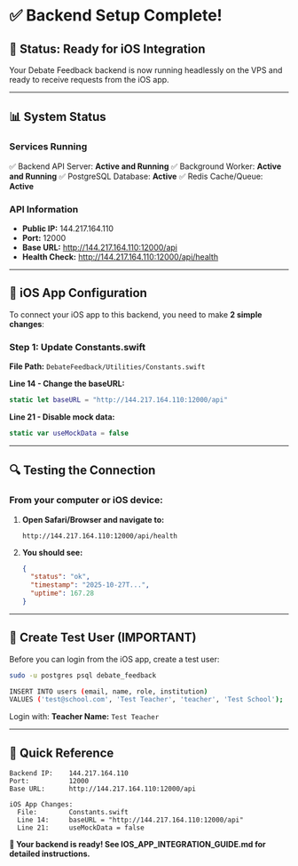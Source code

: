 # ✅ Backend Setup Complete!

## 🎉 **Status: Ready for iOS Integration**

Your Debate Feedback backend is now running headlessly on the VPS and ready to receive requests from the iOS app.

---

## 📊 **System Status**

### **Services Running**
✅ Backend API Server: **Active and Running**
✅ Background Worker: **Active and Running**
✅ PostgreSQL Database: **Active**
✅ Redis Cache/Queue: **Active**

### **API Information**
- **Public IP:** 144.217.164.110
- **Port:** 12000
- **Base URL:** http://144.217.164.110:12000/api
- **Health Check:** http://144.217.164.110:12000/api/health

---

## 📱 **iOS App Configuration**

To connect your iOS app to this backend, you need to make **2 simple changes**:

### **Step 1: Update Constants.swift**

**File Path:** `DebateFeedback/Utilities/Constants.swift`

**Line 14 - Change the baseURL:**
```swift
static let baseURL = "http://144.217.164.110:12000/api"
```

**Line 21 - Disable mock data:**
```swift
static var useMockData = false
```

---

## 🔍 **Testing the Connection**

### **From your computer or iOS device:**

1. **Open Safari/Browser and navigate to:**
   ```
   http://144.217.164.110:12000/api/health
   ```

2. **You should see:**
   ```json
   {
     "status": "ok",
     "timestamp": "2025-10-27T...",
     "uptime": 167.28
   }
   ```

---

## 👤 **Create Test User (IMPORTANT)**

Before you can login from the iOS app, create a test user:

```bash
sudo -u postgres psql debate_feedback

INSERT INTO users (email, name, role, institution)
VALUES ('test@school.com', 'Test Teacher', 'teacher', 'Test School');
```

Login with: **Teacher Name:** `Test Teacher`

---

## 🎯 **Quick Reference**

```
Backend IP:    144.217.164.110
Port:          12000
Base URL:      http://144.217.164.110:12000/api

iOS App Changes:
  File:        Constants.swift
  Line 14:     baseURL = "http://144.217.164.110:12000/api"
  Line 21:     useMockData = false
```

**🎊 Your backend is ready! See IOS_APP_INTEGRATION_GUIDE.md for detailed instructions.**

